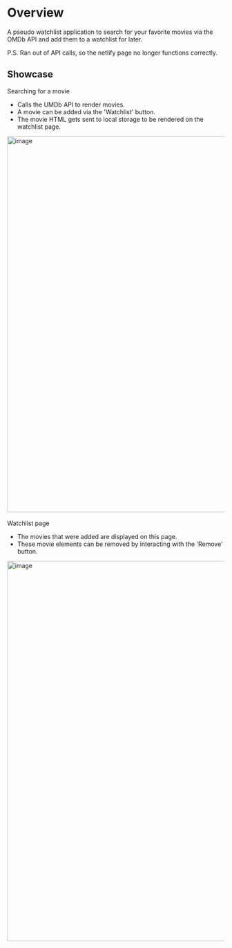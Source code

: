 <h1>Overview</h1>

<p>A pseudo watchlist application to search for your favorite movies via the OMDb API and add them  to a watchlist for later.</p>

<p>P.S. Ran out of API calls, so the netlify page no longer functions correctly.</p>

<h2>Showcase</h2>

<div style="display:flex;flex-direction:column;justify-content:center">
  
  <caption>Searching for a movie</caption>
  <ul>
    <li>Calls the UMDb API to render movies.</li>
    <li>A movie can be added via the 'Watchlist' button.</li>
    <li>The movie HTML gets sent to local storage to be rendered on the watchlist page.</li>
  </ul>
  <img width="753" height="869" alt="image" src="https://github.com/user-attachments/assets/9bad9dfb-0b91-462c-acff-776380bdaa3e" />
  
  <br />
  
  <caption>Watchlist page</caption>
  <ul>
    <li>The movies that were added are displayed on this page.</li>
    <li>These movie elements can be removed by interacting with the 'Remove' button.</li>
  </ul>
  <img width="754" height="879" alt="image" src="https://github.com/user-attachments/assets/68112bf3-59d0-42fb-9509-a41c79906965" />

</div>


